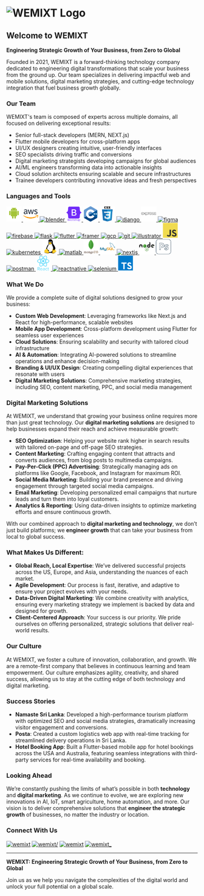 
# ![WEMIXT Logo](https://github.com/user-attachments/assets/78509742-094c-4ee9-ba81-7ffaa310ce09)


## Welcome to WEMIXT

**Engineering Strategic Growth of Your Business, from Zero to Global**

Founded in 2021, WEMIXT is a forward-thinking technology company dedicated to engineering digital transformations that scale your business from the ground up. Our team specializes in delivering impactful web and mobile solutions, digital marketing strategies, and cutting-edge technology integration that fuel business growth globally.

### Our Team

WEMIXT's team is composed of experts across multiple domains, all focused on delivering exceptional results:

- Senior full-stack developers (MERN, NEXT.js)
- Flutter mobile developers for cross-platform apps
- UI/UX designers creating intuitive, user-friendly interfaces
- SEO specialists driving traffic and conversions
- Digital marketing strategists developing campaigns for global audiences
- AI/ML engineers transforming data into actionable insights
- Cloud solution architects ensuring scalable and secure infrastructures
- Trainee developers contributing innovative ideas and fresh perspectives
### Languages and Tools

<p align="left"> <a href="https://developer.android.com" target="_blank" rel="noreferrer"> <img src="https://raw.githubusercontent.com/devicons/devicon/master/icons/android/android-original-wordmark.svg" alt="android" width="40" height="40"/> </a> <a href="https://aws.amazon.com" target="_blank" rel="noreferrer"> <img src="https://raw.githubusercontent.com/devicons/devicon/master/icons/amazonwebservices/amazonwebservices-original-wordmark.svg" alt="aws" width="40" height="40"/> </a> <a href="https://www.blender.org/" target="_blank" rel="noreferrer"> <img src="https://download.blender.org/branding/community/blender_community_badge_white.svg" alt="blender" width="40" height="40"/> </a> <a href="https://getbootstrap.com" target="_blank" rel="noreferrer"> <img src="https://raw.githubusercontent.com/devicons/devicon/master/icons/bootstrap/bootstrap-plain-wordmark.svg" alt="bootstrap" width="40" height="40"/> </a> <a href="https://www.w3schools.com/cpp/" target="_blank" rel="noreferrer"> <img src="https://raw.githubusercontent.com/devicons/devicon/master/icons/cplusplus/cplusplus-original.svg" alt="cplusplus" width="40" height="40"/> </a> <a href="https://www.w3schools.com/css/" target="_blank" rel="noreferrer"> <img src="https://raw.githubusercontent.com/devicons/devicon/master/icons/css3/css3-original-wordmark.svg" alt="css3" width="40" height="40"/> </a> <a href="https://www.djangoproject.com/" target="_blank" rel="noreferrer"> <img src="https://cdn.worldvectorlogo.com/logos/django.svg" alt="django" width="40" height="40"/> </a> <a href="https://expressjs.com" target="_blank" rel="noreferrer"> <img src="https://raw.githubusercontent.com/devicons/devicon/master/icons/express/express-original-wordmark.svg" alt="express" width="40" height="40"/> </a> <a href="https://www.figma.com/" target="_blank" rel="noreferrer"> <img src="https://www.vectorlogo.zone/logos/figma/figma-icon.svg" alt="figma" width="40" height="40"/> </a> <a href="https://firebase.google.com/" target="_blank" rel="noreferrer"> <img src="https://www.vectorlogo.zone/logos/firebase/firebase-icon.svg" alt="firebase" width="40" height="40"/> </a> <a href="https://flask.palletsprojects.com/" target="_blank" rel="noreferrer"> <img src="https://www.vectorlogo.zone/logos/pocoo_flask/pocoo_flask-icon.svg" alt="flask" width="40" height="40"/> </a> <a href="https://flutter.dev" target="_blank" rel="noreferrer"> <img src="https://www.vectorlogo.zone/logos/flutterio/flutterio-icon.svg" alt="flutter" width="40" height="40"/> </a> <a href="https://www.framer.com/" target="_blank" rel="noreferrer"> <img src="https://www.vectorlogo.zone/logos/framer/framer-icon.svg" alt="framer" width="40" height="40"/> </a> <a href="https://cloud.google.com" target="_blank" rel="noreferrer"> <img src="https://www.vectorlogo.zone/logos/google_cloud/google_cloud-icon.svg" alt="gcp" width="40" height="40"/> </a> <a href="https://git-scm.com/" target="_blank" rel="noreferrer"> <img src="https://www.vectorlogo.zone/logos/git-scm/git-scm-icon.svg" alt="git" width="40" height="40"/> </a> <a href="https://www.adobe.com/in/products/illustrator.html" target="_blank" rel="noreferrer"> <img src="https://www.vectorlogo.zone/logos/adobe_illustrator/adobe_illustrator-icon.svg" alt="illustrator" width="40" height="40"/> </a> <a href="https://developer.mozilla.org/en-US/docs/Web/JavaScript" target="_blank" rel="noreferrer"> <img src="https://raw.githubusercontent.com/devicons/devicon/master/icons/javascript/javascript-original.svg" alt="javascript" width="40" height="40"/> </a> <a href="https://kubernetes.io" target="_blank" rel="noreferrer"> <img src="https://www.vectorlogo.zone/logos/kubernetes/kubernetes-icon.svg" alt="kubernetes" width="40" height="40"/> </a> <a href="https://www.linux.org/" target="_blank" rel="noreferrer"> <img src="https://raw.githubusercontent.com/devicons/devicon/master/icons/linux/linux-original.svg" alt="linux" width="40" height="40"/> </a> <a href="https://www.mathworks.com/" target="_blank" rel="noreferrer"> <img src="https://upload.wikimedia.org/wikipedia/commons/2/21/Matlab_Logo.png" alt="matlab" width="40" height="40"/> </a> <a href="https://www.mongodb.com/" target="_blank" rel="noreferrer"> <img src="https://raw.githubusercontent.com/devicons/devicon/master/icons/mongodb/mongodb-original-wordmark.svg" alt="mongodb" width="40" height="40"/> </a> <a href="https://www.mysql.com/" target="_blank" rel="noreferrer"> <img src="https://raw.githubusercontent.com/devicons/devicon/master/icons/mysql/mysql-original-wordmark.svg" alt="mysql" width="40" height="40"/> </a> <a href="https://nextjs.org/" target="_blank" rel="noreferrer"> <img src="https://cdn.worldvectorlogo.com/logos/nextjs-2.svg" alt="nextjs" width="40" height="40"/> </a> <a href="https://nodejs.org" target="_blank" rel="noreferrer"> <img src="https://raw.githubusercontent.com/devicons/devicon/master/icons/nodejs/nodejs-original-wordmark.svg" alt="nodejs" width="40" height="40"/> </a> <a href="https://www.photoshop.com/en" target="_blank" rel="noreferrer"> <img src="https://raw.githubusercontent.com/devicons/devicon/master/icons/photoshop/photoshop-line.svg" alt="photoshop" width="40" height="40"/> </a> <a href="https://postman.com" target="_blank" rel="noreferrer"> <img src="https://www.vectorlogo.zone/logos/getpostman/getpostman-icon.svg" alt="postman" width="40" height="40"/> </a> <a href="https://reactjs.org/" target="_blank" rel="noreferrer"> <img src="https://raw.githubusercontent.com/devicons/devicon/master/icons/react/react-original-wordmark.svg" alt="react" width="40" height="40"/> </a> <a href="https://reactnative.dev/" target="_blank" rel="noreferrer"> <img src="https://reactnative.dev/img/header_logo.svg" alt="reactnative" width="40" height="40"/> </a> <a href="https://www.selenium.dev" target="_blank" rel="noreferrer"> <img src="https://raw.githubusercontent.com/detain/svg-logos/780f25886640cef088af994181646db2f6b1a3f8/svg/selenium-logo.svg" alt="selenium" width="40" height="40"/> </a> <a href="https://www.typescriptlang.org/" target="_blank" rel="noreferrer"> <img src="https://raw.githubusercontent.com/devicons/devicon/master/icons/typescript/typescript-original.svg" alt="typescript" width="40" height="40"/> </a> </p>

### What We Do

We provide a complete suite of digital solutions designed to grow your business:

- **Custom Web Development**: Leveraging frameworks like Next.js and React for high-performance, scalable websites
- **Mobile App Development**: Cross-platform development using Flutter for seamless user experiences
- **Cloud Solutions**: Ensuring scalability and security with tailored cloud infrastructure
- **AI & Automation**: Integrating AI-powered solutions to streamline operations and enhance decision-making
- **Branding & UI/UX Design**: Creating compelling digital experiences that resonate with users
- **Digital Marketing Solutions**: Comprehensive marketing strategies, including SEO, content marketing, PPC, and social media management

### Digital Marketing Solutions

At WEMIXT, we understand that growing your business online requires more than just great technology. Our **digital marketing solutions** are designed to help businesses expand their reach and achieve measurable growth:

- **SEO Optimization**: Helping your website rank higher in search results with tailored on-page and off-page SEO strategies.
- **Content Marketing**: Crafting engaging content that attracts and converts audiences, from blog posts to multimedia campaigns.
- **Pay-Per-Click (PPC) Advertising**: Strategically managing ads on platforms like Google, Facebook, and Instagram for maximum ROI.
- **Social Media Marketing**: Building your brand presence and driving engagement through targeted social media campaigns.
- **Email Marketing**: Developing personalized email campaigns that nurture leads and turn them into loyal customers.
- **Analytics & Reporting**: Using data-driven insights to optimize marketing efforts and ensure continuous growth.

With our combined approach to **digital marketing and technology**, we don’t just build platforms; we **engineer growth** that can take your business from local to global success.

### What Makes Us Different:

- **Global Reach, Local Expertise**: We’ve delivered successful projects across the US, Europe, and Asia, understanding the nuances of each market.
- **Agile Development**: Our process is fast, iterative, and adaptive to ensure your project evolves with your needs.
- **Data-Driven Digital Marketing**: We combine creativity with analytics, ensuring every marketing strategy we implement is backed by data and designed for growth.
- **Client-Centered Approach**: Your success is our priority. We pride ourselves on offering personalized, strategic solutions that deliver real-world results.

### Our Culture

At WEMIXT, we foster a culture of innovation, collaboration, and growth. We are a remote-first company that believes in continuous learning and team empowerment. Our culture emphasizes agility, creativity, and shared success, allowing us to stay at the cutting edge of both technology and digital marketing.

### Success Stories

- **Namaste Sri Lanka**: Developed a high-performance tourism platform with optimized SEO and social media strategies, dramatically increasing visitor engagement and conversions.
- **Posta**: Created a custom logistics web app with real-time tracking for streamlined delivery operations in Sri Lanka.
- **Hotel Booking App**: Built a Flutter-based mobile app for hotel bookings across the USA and Australia, featuring seamless integrations with third-party services for real-time availability and booking.

### Looking Ahead

We’re constantly pushing the limits of what’s possible in both **technology** and **digital marketing**. As we continue to evolve, we are exploring new innovations in AI, IoT, smart agriculture, home automation, and more. Our vision is to deliver comprehensive solutions that **engineer the strategic growth** of businesses, no matter the industry or location.

### Connect With Us

<p align="left">
<a href="https://twitter.com/wemixt" target="blank"><img align="center" src="https://raw.githubusercontent.com/rahuldkjain/github-profile-readme-generator/master/src/images/icons/Social/twitter.svg" alt="wemixt" height="30" width="40" /></a>
<a href="https://linkedin.com/in/wemixt/" target="blank"><img align="center" src="https://raw.githubusercontent.com/rahuldkjain/github-profile-readme-generator/master/src/images/icons/Social/linked-in-alt.svg" alt="wemixt/" height="30" width="40" /></a>
<a href="https://fb.com/wemixt" target="blank"><img align="center" src="https://raw.githubusercontent.com/rahuldkjain/github-profile-readme-generator/master/src/images/icons/Social/facebook.svg" alt="wemixt" height="30" width="40" /></a>
<a href="https://instagram.com/wemixt_" target="blank"><img align="center" src="https://raw.githubusercontent.com/rahuldkjain/github-profile-readme-generator/master/src/images/icons/Social/instagram.svg" alt="wemixt_" height="30" width="40" /></a>
</p>

---

**WEMIXT: Engineering Strategic Growth of Your Business, from Zero to Global**

Join us as we help you navigate the complexities of the digital world and unlock your full potential on a global scale.

